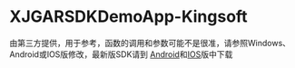 # XJGARSDKDemoApp-Kingsoft
 
 由第三方提供，用于参考，函数的调用和参数可能不是很准，请参照Windows、Android或IOS版修改，最新版SDK请到 [Android](https://github.com/TeacherLuo/XJGARSDKDemoApp-Android)和[IOS](https://github.com/TeacherLuo/XJGARSDKDemoApp-IOS)版中下载
 
